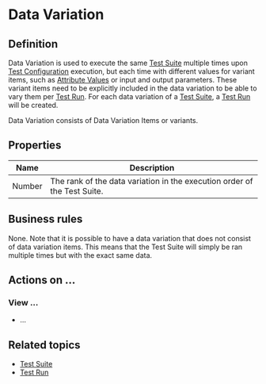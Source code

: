 # Data Variation

## Definition

Data Variation is used to execute the same [Test Suite](test-suite) multiple times upon [Test Configuration](test-configuration) execution, but each time with different values for variant items, such as [Attribute Values](attribute-value) or input and output parameters. These variant items need to be explicitly included in the data variation to be able to vary them per [Test Run](test-run). For each data variation of a [Test Suite](test-suite), a [Test Run](test-run) will be created.
 
Data Variation consists of Data Variation Items or variants.

## Properties
| Name | Description |
| ----------- | ----------- |
| Number | The rank of the data variation in the execution order of the Test Suite. |

## Business rules

None. 
Note that it is possible to have a data variation that does not consist of data variation items. This means that the Test Suite will simply be ran multiple times but with the exact same data.

## Actions on ...

### View ...
- ...

## Related topics
- [Test Suite](test-suite)
- [Test Run](test-run)
